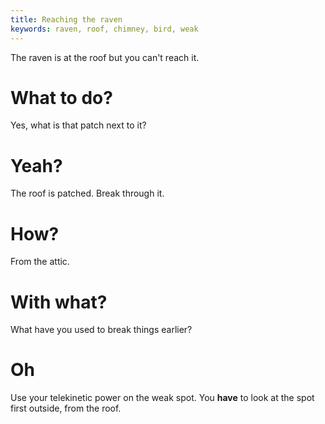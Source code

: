 ```yaml
---
title: Reaching the raven
keywords: raven, roof, chimney, bird, weak
---
```


The raven is at the roof but you can't reach it.

# What to do?
Yes, what is that patch next to it?

# Yeah?
The roof is patched. Break through it.

# How?
From the attic.

# With what?
What have you used to break things earlier?

# Oh
Use your telekinetic power on the weak spot. You **have** to look at the spot first outside, from the roof.
